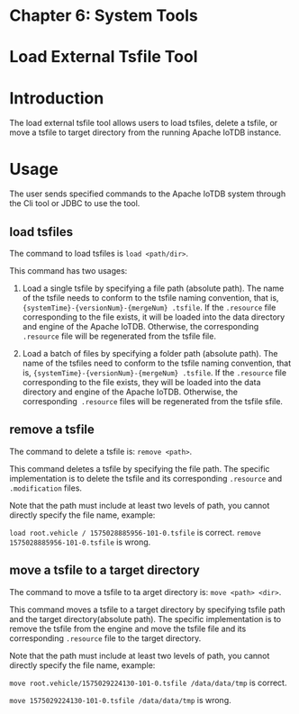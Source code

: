 <!--

    Licensed to the Apache Software Foundation (ASF) under one
    or more contributor license agreements.  See the NOTICE file
    distributed with this work for additional information
    regarding copyright ownership.  The ASF licenses this file
    to you under the Apache License, Version 2.0 (the
    "License"); you may not use this file except in compliance
    with the License.  You may obtain a copy of the License at

        http://www.apache.org/licenses/LICENSE-2.0

    Unless required by applicable law or agreed to in writing,
    software distributed under the License is distributed on an
    "AS IS" BASIS, WITHOUT WARRANTIES OR CONDITIONS OF ANY
    KIND, either express or implied.  See the License for the
    specific language governing permissions and limitations
    under the License.

-->

# Chapter 6: System Tools
# Load External Tsfile Tool

# Introduction
The load external tsfile tool allows users to load tsfiles, delete a tsfile, or move a tsfile to target directory from the running Apache IoTDB instance.

# Usage
The user sends specified commands to the Apache IoTDB system through the Cli tool or JDBC to use the tool.

## load tsfiles
The command to load tsfiles is `load <path/dir>`.

This command has two usages:
1. Load a single tsfile by specifying a file path (absolute path). The name of the tsfile needs to conform to the tsfile naming convention, that is, `{systemTime}-{versionNum}-{mergeNum} .tsfile`. If the `.resource` file corresponding to the file exists, it will be loaded into the data directory and engine of the Apache IoTDB. Otherwise, the corresponding `.resource` file will be regenerated from the tsfile file.

2. Load a batch of files by specifying a folder path (absolute path). The name of the tsfiles need to conform to the tsfile naming convention, that is, `{systemTime}-{versionNum}-{mergeNum} .tsfile`. If the `.resource` file corresponding to the file  exists, they will be loaded into the data directory and engine of the Apache IoTDB. Otherwise, the corresponding` .resource` files will be regenerated from the tsfile sfile.

## remove a tsfile
The command to delete a tsfile is: `remove <path>`.

This command deletes a tsfile by specifying the file path. The specific implementation is to delete the tsfile and its corresponding `.resource` and` .modification` files.

Note that the path must include at least two levels of path, you cannot directly specify the file name, example:

`load root.vehicle / 1575028885956-101-0.tsfile` is correct.
`remove 1575028885956-101-0.tsfile` is wrong.

## move a tsfile to a target directory
The command to move a tsfile to ta arget directory is: `move <path> <dir>`.

This command moves a tsfile to a target directory by specifying tsfile path and the target directory(absolute path). The specific implementation is to remove the tsfile from the engine and move the tsfile file and its corresponding `.resource` file to the target directory.

Note that the path must include at least two levels of path, you cannot directly specify the file name, example:

`move root.vehicle/1575029224130-101-0.tsfile /data/data/tmp` is correct.

`move 1575029224130-101-0.tsfile /data/data/tmp` is wrong.